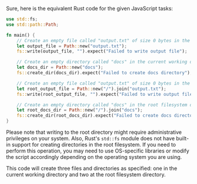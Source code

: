 Sure, here is the equivalent Rust code for the given JavaScript tasks:

```rust
use std::fs;
use std::path::Path;

fn main() {
    // Create an empty file called "output.txt" of size 0 bytes in the current working directory.
    let output_file = Path::new("output.txt");
    fs::write(output_file, "").expect("Failed to write output file");

    // Create an empty directory called "docs" in the current working directory.
    let docs_dir = Path::new("docs");
    fs::create_dir(docs_dir).expect("Failed to create docs directory");

    // Create an empty file called "output.txt" of size 0 bytes in the root filesystem directory.
    let root_output_file = Path::new("/").join("output.txt");
    fs::write(root_output_file, "").expect("Failed to write output file at root");

    // Create an empty directory called "docs" in the root filesystem directory.
    let root_docs_dir = Path::new("/").join("docs");
    fs::create_dir(root_docs_dir).expect("Failed to create docs directory at root");
}
```

Please note that writing to the root directory might require administrative privileges on your system. Also, Rust's `std::fs` module does not have built-in support for creating directories in the root filesystem. If you need to perform this operation, you may need to use OS-specific libraries or modify the script accordingly depending on the operating system you are using.

This code will create three files and directories as specified: one in the current working directory and two at the root filesystem directory.
